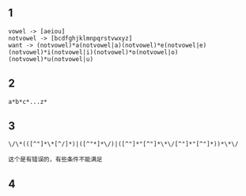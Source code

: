 
1
---
```
vowel -> [aeiou]
notvowel -> [bcdfghjklmnpqrstvwxyz]
want -> (notvowel)*a(notvowel|a)(notvowel)*e(notvowel|e)(notvowel)*i(notvowel|i)(notvowel)*o(notvowel|o)(notvowel)*u(notvowel|u)
```

2
---
```
a*b*c*...z*
```

3
---

```
\/\*(([^"]*\*[^/]*)|([^"*]*\/)|([^"]*"[^"]*\*\/[^"]*"[^"]*))*\*\/

这个是有错误的，有些条件不能满足
```

4
---

```


```
